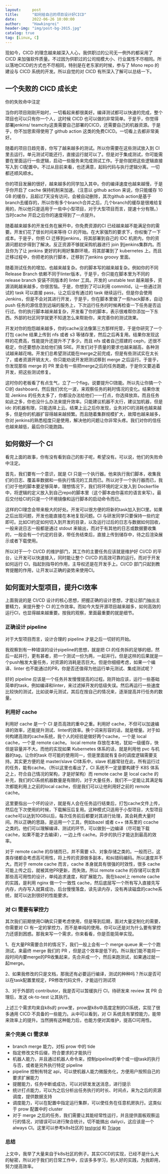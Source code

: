 ```yaml
---
layout:     post
title:      "如何给自己的项目设计好CICD"
date:       2022-06-26 10:00:00
author:     "Hawkingrei"
header-img: "img/post-bg-2015.jpg"
catalog: true
tag: [Linux, C] 
---
```


现如今，CICD 的理念越来越深入人心，我供职过的公司无一例外的都采用了 CICD 来加强软件质量。不过因为供职过的公司规模大小、行业属性不尽相同。所以落地CICD的方式也不尽相同，特别是在老东家的时候，参与了 Mono repo 的建设与 CICD 系统的开发。所以自觉的对 CICD 有所深入了解可以总结一下。

## 一个失败的 CICD 成长史

你的失败命中注定

当你的项目刚刚开始时，一切看起来都很美好。编译测试都可以快速的完成，整个项目也可以只有你一个人，这时候 CICD 也可以做的非常简单。于是乎，你觉得部署jenkins/ teamcity这类需要自己部署的CICD，还需要自己的机器资源。于是乎，你不加思索得使用了 github action 这类的免费CICD。一切看上去都非常美好。

随着的项目日趋完善，你写了越来越多的测试。所以你需要在这些测试放入到 CI 里去运行。单元测试可能还行，直接运行就可以了。但是对于集成测试，你可能需要在里面运行一些逻辑，启动一些服务来完成测试工作。于是你就把这些逻辑直接写入到 CI配置中。不过从目前来看，也还满意，起码代码与执行逻辑分离。一切都还顺风顺水。

你的项目发展的很好，越来越多的同学加入其中。你的编译速度也越来越慢，于是乎你开启了 cache 保持机制来加速。（注意以 github action 来说，你只能缓存 10 GB 的缓存，且超过7天没有访问，会被自动删除，其次github action是基于branch去缓存的，所以你有多个branch合并之后，几个branch的缓存是很难给复用的，所以他只是适用于一些中小型项目，对于大型项目而言，提速十分有限。）当时cache 开启之后你的速度得到了一点提升。

随着越来越多的开发任务在展开中，你免费资源的CI 已经越来越不能满足你的需要。开发们花了很长时间来等待 CI 的开始。在大家强烈的要求下，你权衡了一下成本。于是乎，你把 CI 迁移到jenkins，将其部署到自己的 IDC 机房内，你的资源问题初步得到了解决。反正资源不够就采购机器进行 join 到jenkins集群内。而且你为了让 jenkins 更好的利用好集群环境，将其部署到了 kubernetes 上。而且迁移过程中，你把老的执行脚本，迁移到了jenkins groovy 里面。

随着测试任务的增加，也越来越复杂。你的脚本写的越来越复杂。例如你的不同 Release Branch 依赖不同于linter版本，于是乎，你只能在脚本里为不同的 release branch 安装不同版本的 linter 工具。开发的 unstable test 越来越多，资源消耗越来越多，你很苦恼。于是，你想到了可以利用 commitid，让一些通过测试的 task 可以直接 pass，让之后没有通过的 task 继续运行。但是你会使用 Jenkins，但是不会对其进行开发，于是乎，你在脚本里做了一些hack脚本，自动push 任务的源信息到远端的服务上，下次运行任务的时候再检查一下任务是否运行过。你的执行脚本越来越复杂，开发看了你的脚本，表示很难帮你添加一下东西。外部的社区同学就更不知道怎么来帮助你，来完善你的测试效果。

开发对你的抱怨越来越多，你的cache没法像第三方那样托管，于是你研究了一个打包 cache 结果上传到 nfs 或者 s3 等储存里，然后之后再复用。结果你发现这样的花费高，性能提升还提升不了多少。而且 nfs 或者自己搭建的 ceph，还很不稳定，你还要想办法给他们搞 SRE。开发们对于质量的要求也越来越高，各种测试越来越花哨。开发们总希望测试能在merge之前完成，但是有些测试实在太长了，或者资源开销太大，你只能劝说开发把测试移到 merge 之后运行。于是乎，你发现那些 merge 的 PR 里会有一些把merge之后的任务跑跪，于是你又要追着开发，把这些测试修复。


这时你的老板看了有点生气，立了一个flag，说要提升CI效能。所以先让你搞一个CI的 dashboard，然后我们优化一波，来观察任务的耗时情况的变化。结果你发现 Jenkins 的任务太多了，你都没办法给他们一一打点，你选择放弃。而且任务如此之多，你也没什么办法来提升效率。只能建议机器不太行，建议加机器，但是 idc 的机器有限，只能选择上云。结果上云之后你发现，业务对CI的消耗也越来越多，但是你的机器扩容得越来越频繁。而且随着集群规模扩大，故障也越来越多，你对 jenkins的熟悉程度只是使用，解决他的问题让你非常头疼。我们对你的信任也越来越低，最后你只能跑路。

## 如何做好一个 CI

看完上面的故事，你有没有看到自己的影子呢，希望没有。可以说，他们的失败命中注定。

首先，我们要有一个意识，就是 CI 只是一个执行器。他来执行我们脚本，收集我们的日志、覆盖率数据和一些执行情况的工具而已。所以对于一个执行器而已，我们对于他的脚本要足够简单，理想情况下，我们将环境的定义放入到 Dockerfile 中，将逻辑的定义放入到自己repo的脚本里（这个脚本由你喜欢的语言来写）。最后交付给CI的只是一个环境镜像和运行脚本的启动命令而已。

这样的CI理念会带来极大的好处。开发可以很方便的将新的task加入到CI里。如果之后出现问题，开发也能直接在本地复现问题。CI 与研发同学只要保持一些约定即可。比如CI约定如何切入到开发的目录，以及运行过后的日志与数据如何回收，一般来说日志一般都是通过 stdout 来输出，而对于有其他的日志或数据要收集的，一般会有一个约定的目录，带任务结束后，直接上传到储存中，待之后渲染展示或者下载使用。

所以对于一个 CI/CD 的维护部门，其工作的主要任务应该就是维护好 CI/CD 的平台，让开发可以快速接入，同时能让整个 CI/CD 的高效可靠的运行。而对于开发如何运行 CI，指起到指导的作用，主导权还是在开发手上。CI/CD 部门只起到教育提醒的作用，让开发以正确的姿势来使用CI。

## 如何面对大型项目，提升CI效率

上面我说的是 CI/CD 设计的核心思想，把握正确的设计思想，才能让部门抽出主要精力，来提升整个 CI 的工作效率。而如今大型开源项目越来越多，如何高效的运行CI，也显得越来越重要。按我的观察，里面最重要的就是细节。
### 正确设计 pipeline

对于大型项目而言，设计合理的 pipeline 才是之后一切好的开始。

我观察到有一种错误的设计pipeline的思想，就是把 CI 的任务拆的足够的细，然后一起并行，更有甚者，把一个测试一份为两，一起并行。但是这样的后果就是一个push触发大量任务，对资源的消耗是否巨大。但是你细细考虑，如果一个编译、linter 也不能通过的PR，你是否还值得为他运行单元测试、集成测试呢？

好的 pipeline 应该是一个任务并发慢慢提高的过程。刚开始应该，运行一些基础简单的task，例如编译和linter，来过滤掉开发的低级失误。然后再运行一些速度比较快的测试，比如说单元测试，其后在按自己的情况来，逐渐提高并行任务的数量。

### 利用好 cache

利用好 cache 是一个 CI 是否高效的重中之重。利用好 cache，不但可以加速编译的效率，还能提升测试、linter的效率。换个词来形容的话，就是增量。对于如何构建高效的cache系统，我个人的经验是做好两个cache，一个是 local cache，一个是 remote cache。 local remote 存放在本地，犹如一级缓存，快但是容量并不大。而他的实现如果 Kubernetes 体系的话，就是利用他 pvc 与机器的tag，让你的task 尽可能的使用同一，但是里面就有复杂的调度逻辑需要支持。其实更方便的是 master/slave CI体系中，slave 机器常驻在此，所有运行过的任务，能有cache。（所以这里也看出了，CI 系统不一定是要构建于 K8S 体系之上，符合自己情况的架构，才是好架构）而 remote cache 是 local cache 的补充，我们的CI系统机器数量是有限的，对于大量任务，我们不一定能让其满足每次都能利用上之前的local cache，但是我们可以让他利用好之前的 remote cache。

这里要指出一个坏的设计，就是有人会在任务运行结束后，打包cache文件上传，然后在下次使用的时候，下载解压后复用。这种模式只适用于小型项目，大型项目cache可以达到10GB以后，每次任务前后都要对其进行处理，其会耗费大量时间。所以正确的思路，是运用一个工具，例如bazel 或者 c++ 体系里的 ccache 之类的。他们可以理解编译、测试的环节，可以做到一边编译（尽可能下载cache，如果不能才去编译），一边上传 cache。异步的执行才能达到最高的效率。

对于 remote cache 的存储而已，并不需要 s3、对象存储之类的。一般而已，这类存储都会考虑高可用性，将上传的资源做多副本，和纠错码编码。所以速度并不大。而对于 remote cache 而言，cache 本身就具有很强的时效性，很多 cache 可能上传之后，就被其他PR更新，而失效。所以 remote cache 的存储可以舍弃那些高可用性的设计，单纯追求速度，和扩展能力。我在bazel上 remote cache 的实践，是利用 nginx 做一个一致性 cache，然后底层写一个所有写入直接先写内存，内存写入就算成功，后台慢慢落盘，读先读内存，没有再读磁盘的cache系统，就可以达到很好的性能要求。


### 对 CI 需要有掌控力

其次我们前期使用CI确实只要考虑使用，但是等到后期，面对大量定制化的需要，你需要对 CI 有一定的掌控力，而不是单纯的使用。你可以还是对为什么要有掌控力还感到困惑。那我来写一个需求，你来看看，你是否能简单实现。

1、在大量PR需要合并的情况下，我们一般上会有一个 merge queue 来一个个跑测试，来最终 merge 我们的 PR ，但是这个效率是低下的。所以我们能不能将一段时间内要merge的PR收集起来，先合并成一个，然后来跑测试，如果通过就一起merge。

2、如果我修改的只是文档，那我还有必要运行编译，测试的种种吗？所以是否可以在task配置里规定，PR修改代码文件，才能运行测试项

3、对于外部的 contributor，我是否可以暂缓执行 CI，待研发来 review 其 PR 合理后，发送 ok-to-test 让其执行。

上述三个需求均来自k8s的 prow里，prow是k8s中高度定制的CI系统，实现了很多通用 CICD 不具备的一些能力。从中可以看到，对 CI 系统具有掌控能力，能带来效率上的提升。当然拥有这种能力后，也能方便对其维护，提高CI可用性。

### 来个完美 CI 需求单

- branch merge 能力，对标 prow 中的 tide
- 指定修改文件后缀，符合要求的才能执行
- 机器人能力，并且通过机器人命令来，控制pipeline的单个或一组task的执行与否，或者是另外执行特定 pipeline
- pipeline 控制有特定 api，可以使机器人能力微服务化，方便用户按照自己的要求扩展能力
- 提醒能力，任务中断或成功，可以对研发发送消息，进行提示
- 统计打点能力，可以为之后分析出任务执行的时长、时间点，来为之后的资源调度，提供数据支持
- 调度能力，可以在配置中指定运行集群，可以使任务在任意机房执行。这类似于 prow 配置中的 cluster
- 对于 merge 之后的任务，我们需要让其能经常性运行，并且提供面板观察运行的情况，对错误可以进行聚合统计。切不能搞出 daliyci，这应该是一个 always CI。这里可以参考k8s社区的 [testgrid](https://testgrid.k8s.io/) 和 [Triage](https://storage.googleapis.com/k8s-triage/index.html)

### 总结

上文中，我举了大量来自于k8s社区的例子。其实CICD的实现，已经不是什么大的秘密，所以对于我们的日常工作中，应该多多学习，别人好的实践，为我即用，努力提高效率。

